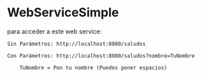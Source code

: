 # WebServiceSimple

para acceder a este web service:

	Sin Parámetros: http://localhost:8080/saludos
	
	Con Parámetros: http://localhost:8080/saludos?nombre=TuNombre
	
		TuNombre = Pon tu nombre (Puedes poner espacios)